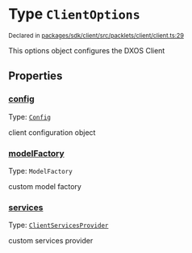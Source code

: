 # Type `ClientOptions`
<sub>Declared in [packages/sdk/client/src/packlets/client/client.ts:29](https://github.com/dxos/dxos/blob/main/packages/sdk/client/src/packlets/client/client.ts#L29)</sub>


This options object configures the DXOS Client

## Properties
### [config](https://github.com/dxos/dxos/blob/main/packages/sdk/client/src/packlets/client/client.ts#L31)
Type: <code>[Config](/api/@dxos/client/classes/Config)</code>

client configuration object

### [modelFactory](https://github.com/dxos/dxos/blob/main/packages/sdk/client/src/packlets/client/client.ts#L35)
Type: <code>ModelFactory</code>

custom model factory

### [services](https://github.com/dxos/dxos/blob/main/packages/sdk/client/src/packlets/client/client.ts#L33)
Type: <code>[ClientServicesProvider](/api/@dxos/client/interfaces/ClientServicesProvider)</code>

custom services provider